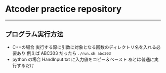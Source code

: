 # Atcoder practice repository

---

## プログラム実行方法

- C++の場合
  実行する際に引数に対象となる回数のディレクトリ名を入れる必要あり
  例えば ABC303 だったら
  `./run.sh abc303`
  <br>
- python の場合
  HandInput.txt に入力値をコピー＆ペースト
  あとは普通に実行するだけ
